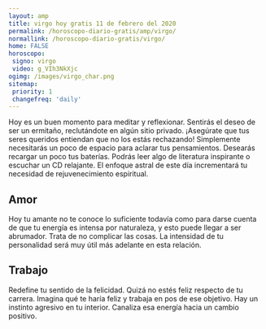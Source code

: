 ```yaml
---
layout: amp
title: virgo hoy gratis 11 de febrero del 2020 
permalink: /horoscopo-diario-gratis/amp/virgo/
normallink: /horoscopo-diario-gratis/virgo/
home: FALSE
horoscopo:
 signo: virgo
 video: g_VIh3NkXjc
ogimg: /images/virgo_char.png
sitemap:
 priority: 1
 changefreq: 'daily'
---
```



Hoy es un buen momento para meditar y reflexionar. Sentirás el deseo de ser un ermitaño, reclutándote en algún sitio privado. ¡Asegúrate que tus seres queridos entiendan que no los estás rechazando! Simplemente necesitarás un poco de espacio para aclarar tus pensamientos. Desearás recargar un poco tus baterías. Podrás leer algo de literatura inspirante o escuchar un CD relajante. El enfoque astral de este día incrementará tu necesidad de rejuvenecimiento espiritual.

## Amor

Hoy tu amante no te conoce lo suficiente todavía como para darse cuenta de que tu energía es intensa por naturaleza, y esto puede llegar a ser abrumador. Trata de no complicar las cosas. La intensidad de tu personalidad será muy útil más adelante en esta relación.

## Trabajo

Redefine tu sentido de la felicidad. Quizá no estés feliz respecto de tu carrera. Imagina qué te haría feliz y trabaja en pos de ese objetivo. Hay un instinto agresivo en tu interior. Canaliza esa energía hacia un cambio positivo.